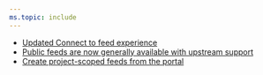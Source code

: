 ```yaml
---
ms.topic: include
---
```


* [Updated Connect to feed experience](#updated-connect-to-feed-experience)
* [Public feeds are now generally available with upstream support](#public-feeds-are-now-generally-available-with-upstream-support)
* [Create project-scoped feeds from the portal](#create-project-scoped-feeds-from-the-portal)
